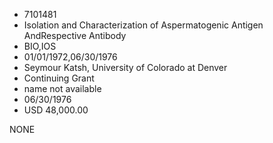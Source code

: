* 7101481
* Isolation and Characterization of Aspermatogenic Antigen AndRespective Antibody
* BIO,IOS
* 01/01/1972,06/30/1976
* Seymour Katsh, University of Colorado at Denver
* Continuing Grant
*   name not available
* 06/30/1976
* USD 48,000.00

NONE